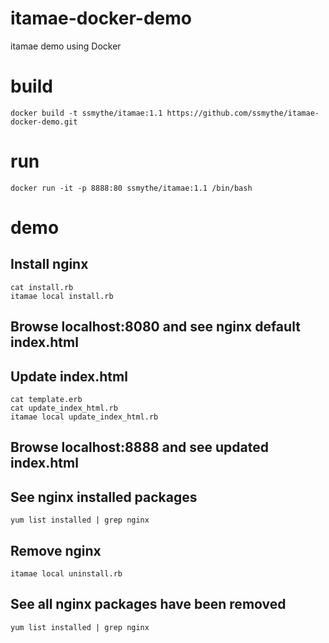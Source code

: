 # itamae-docker-demo
itamae demo using Docker

# build
    docker build -t ssmythe/itamae:1.1 https://github.com/ssmythe/itamae-docker-demo.git

# run
    docker run -it -p 8888:80 ssmythe/itamae:1.1 /bin/bash

# demo

## Install nginx

    cat install.rb
    itamae local install.rb

## Browse localhost:8080 and see nginx default index.html

## Update index.html

    cat template.erb
    cat update_index_html.rb
    itamae local update_index_html.rb

## Browse localhost:8888 and see updated index.html

## See nginx installed packages

    yum list installed | grep nginx

## Remove nginx

    itamae local uninstall.rb

## See all nginx packages have been removed

    yum list installed | grep nginx
